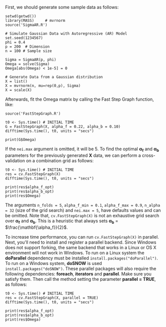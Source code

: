 First, we should generate some sample data as follows:

```{r}
setwd(getwd())
library(MASS)     # mvrnorm
source('SigmaAR.R')

# Simulate Gaussian Data with Autoregressive (AR) Model
set.seed(1234567)
phi = 0.4 
p = 200  # Dimension
n = 100 # Sample size

Sigma = SigmaAR(p, phi)
Omega = solve(Sigma)  
Omega[abs(Omega) < 1e-5] = 0  

# Generate Data from a Gaussian distribution 
X = list()
X = mvrnorm(n, mu=rep(0,p), Sigma)
X = scale(X)
```

Afterwards, fit the Omega matrix by calling the Fast Step Graph function, like:

```{r}
source('FastStepGraph.R')

t0 <- Sys.time() # INITIAL TIME
G = FastStepGraph(X, alpha_f = 0.22, alpha_b = 0.10)
difftime(Sys.time(), t0, units = "secs")

print(G$Omega)
```

If the `nei.max` argument is omitted, it will be 5. To find the optimal $\mathbf{\alpha_f}$ and $\mathbf{\alpha_b}$ parameters for the previously generated **X** data, we can perform a cross-validation on a combination grid as follows:

```{r}
t0 <- Sys.time() # INITIAL TIME
res = cv.FastStepGraph(X)
difftime(Sys.time(), t0, units = "secs")

print(res$alpha_f_opt)
print(res$alpha_b_opt)
print(res$Omega)
```

The arguments `n_folds = 5`, `alpha_f_min = 0.1`, `alpha_f_max = 0.9`, `n_alpha = 32` (size of the grid search) and `nei.max = 5`, have defaults values and can be omitted. Note that, `cv.FastStepGraph(X)` is not an exhaustive grid search over $\mathbf{\alpha_f}$ and $\mathbf{\alpha_b}$. This is a heuristic that always sets $\mathbf{\alpha_b}$ = $\frac{\mathbf{\alpha_f}}{2}$.

To increase time performance, you can run `cv.FastStepGraph(X)` in parallel. Next, you'll need to install and register a parallel backend. Since Windows does not support forking, the same backend that works in a Linux or OS X environment will not work in Windows. To run on a Linux system the **doParallel** dependency must be installed `install.packages("doParallel")`. To run on a Windows system, **doSNOW** is used `install.packages("doSNOW")`. These parallel packages will also require the following dependencies: **foreach**, **iterators** and **parallel**. Make sure you satisfy them. Then call the method setting the parameter **parallel = TRUE**, as follows:

```{r}
t0 <- Sys.time() # INITIAL TIME
res = cv.FastStepGraph(X, parallel = TRUE)
difftime(Sys.time(), t0, units = "secs")

print(res$alpha_f_opt)
print(res$alpha_b_opt)
print(res$Omega)
```
